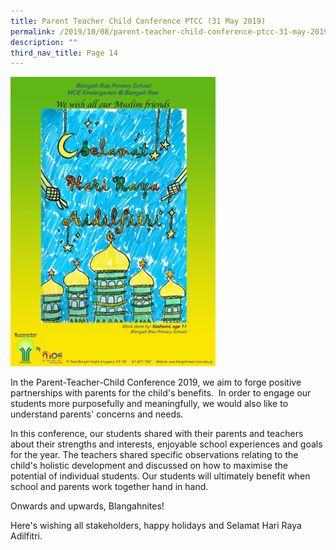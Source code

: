 ```yaml
---
title: Parent Teacher Child Conference PTCC (31 May 2019)
permalink: /2019/10/08/parent-teacher-child-conference-ptcc-31-may-2019/
description: ""
third_nav_title: Page 14
---
```


<img style="width: 65%;" src="/images/61986974_2775457349135318_3998872624275914752_n.jpg" />
<p>In the Parent-Teacher-Child Conference 2019, we aim to forge positive partnerships with parents for the child's benefits.&nbsp; In order to engage our students more purposefully and meaningfully, we would also like to understand parents' concerns and needs.</p>
<p>In this conference, our students shared with their parents and teachers about their strengths and interests, enjoyable school experiences and goals for the year. The teachers shared specific observations relating to the child's holistic development and discussed on how to maximise the potential of individual students. Our students will ultimately benefit when school and parents work together hand in hand.</p>
<p>Onwards and upwards, Blangahnites!</p>
<p>Here's wishing all stakeholders, happy holidays and Selamat Hari Raya Adilfitri.</p>